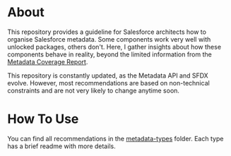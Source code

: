 # About

This repository provides a guideline for Salesforce architects how to organise Salesforce metadata. Some components work very well with unlocked packages, others don't.
Here, I gather insights about how these components behave in reality, beyond the limited information from the [Metadata Coverage Report](https://mdcoverage.secure.force.com/docs/metadata-coverage).

This repository is constantly updated, as the Metadata API and SFDX evolve. However, most recommendations are based on non-technical constraints and are not very likely to change anytime soon.

# How To Use

You can find all recommendations in the [metadata-types](metadata-types) folder. Each type has a brief readme with more details.
